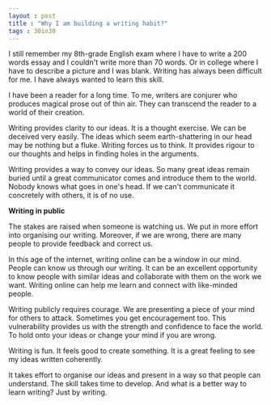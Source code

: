 ```yaml
---
layout : post
title : "Why I am building a writing habit?"
tags : 30in30
---
```


I still remember my 8th-grade English exam where I have to write a 200 words essay and I couldn't write more than 70 words. Or in college where I have to describe a picture and I was blank. Writing has always been difficult for me. I have always wanted to learn this skill.  

I have been a reader for a long time. To me, writers are conjurer who produces magical prose out of thin air. They can transcend the reader to a world of their creation.  

Writing provides clarity to our ideas. It is a thought exercise. We can be deceived very easily. The ideas which seem earth-shattering in our head may be nothing but a fluke. Writing forces us to think. It provides rigour to our thoughts and helps in finding holes in the arguments.   

Writing provides a way to convey our ideas. So many great ideas remain buried until a great communicator comes and introduce them to the world. Nobody knows what goes in one's head. If we can't communicate it concretely with others, it is of no use.   

**Writing in public**

The stakes are raised when someone is watching us. We put in more effort into organising our writing. Moreover, if we are wrong, there are many people to provide feedback and correct us.  

In this age of the internet, writing online can be a window in our mind. People can know us through our writing. It can be an excellent opportunity to know people with similar ideas and collaborate with them on the work we want.  Writing online can help me learn and connect with like-minded people.  

Writing publicly requires courage. We are presenting a piece of your mind for others to attack. Sometimes you get encouragement too. This vulnerability provides us with the strength and confidence to face the world. To hold onto your ideas or change your mind if you are wrong.  

Writing is fun. It feels good to create something. It is a great feeling to see my ideas written coherently.  

It takes effort to organise our ideas and present in a way so that people can understand. The skill takes time to develop. And what is a better way to learn writing? Just by writing.
